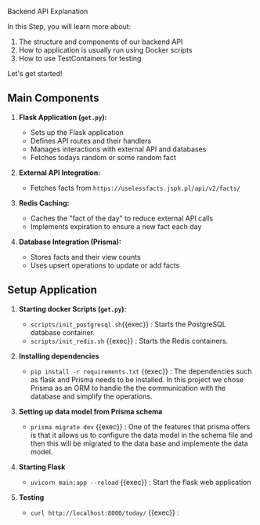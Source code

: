 Backend API Explanation

In this Step, you will learn more about:

1. The structure and components of our backend API
2. How to application is usually run using Docker scripts 
3. How to use TestContainers for testing

Let's get started!

## Main Components

1. **Flask Application (`get.py`):**
   - Sets up the Flask application
   - Defines API routes and their handlers
   - Manages interactions with external API and databases
   - Fetches todays random or some random fact 
   
2. **External API Integration:**
   - Fetches facts from `https://uselessfacts.jsph.pl/api/v2/facts/`

3. **Redis Caching:**
   - Caches the "fact of the day" to reduce external API calls
   - Implements expiration to ensure a new fact each day

4. **Database Integration (Prisma):**
   - Stores facts and their view counts
   - Uses upsert operations to update or add facts

## Setup Application

1. **Starting docker Scripts (`get.py`):**
    - `scripts/init_postgresql.sh`{{exec}} : Starts the PostgreSQL database container.
    - `scripts/init_redis.sh` {{exec}} : Starts the Redis containers. 

2. **Installing dependencies**
    -  `pip install -r requirements.txt` {{exec}} : The dependencies such as flask and Prisma needs to be installed. In this project 
    we chose Prisma as an ORM to handle the the communication with the database and simplify the operations.

3. **Setting up data model from Prisma schema** 
    -   `prisma migrate dev` {{exec}} : One of the features that prisma offers is that it allows us to configure the data model in the schema file and then this will be migrated to the data base and implemente the data model. 

4. **Starting Flask**
    -   `uvicorn main:app --reload` {{exec}} : Start the flask web application


5. **Testing** 
    - `curl http://localhost:8000/today/` {{exec}} : 